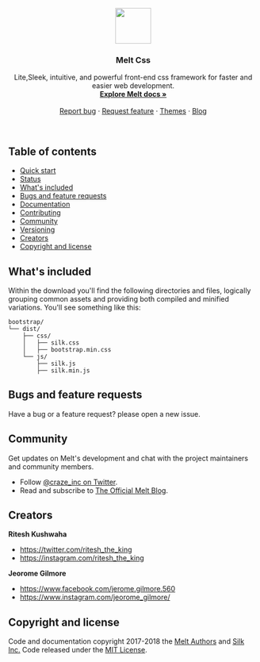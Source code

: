 <p align="center">
  <a href="http://getsilk.ga/">
    <img src="https://image.flaticon.com/icons/svg/511/511139.svg" alt="" width=72 height=72>
  </a>

  <h3 align="center">Melt Css</h3>

  <p align="center">
    Lite,Sleek, intuitive, and powerful front-end css framework for faster and easier web development.
    <br>
    <a href="http://getsilk.ga/docs/"><strong>Explore Melt docs »</strong></a>
    <br>
    <br>
    <a href="http://getsilk.ga/report">Report bug</a>
    ·
    <a href="http://getsilk.ga/req">Request feature</a>
    ·
    <a href="https://themes.getsilk.ga/">Themes</a>
    ·
    <a href="https://blog.getsilk.ga.com/">Blog</a>
  </p>
</p>

<br>

## Table of contents

- [Quick start](#quick-start)
- [Status](#status)
- [What's included](#whats-included)
- [Bugs and feature requests](#bugs-and-feature-requests)
- [Documentation](#documentation)
- [Contributing](#contributing)
- [Community](#community)
- [Versioning](#versioning)
- [Creators](#creators)
- [Copyright and license](#copyright-and-license)

## What's included

Within the download you'll find the following directories and files, logically grouping common assets and providing both compiled and minified variations. You'll see something like this:

```
bootstrap/
└── dist/
    ├── css/
    │   ├── silk.css
    │   ├── bootstrap.min.css
    └── js/
        ├── silk.js
        ├── silk.min.js
```


## Bugs and feature requests

Have a bug or a feature request? please open a new issue.


## Community

Get updates on Melt's development and chat with the project maintainers and community members.

- Follow [@craze_inc on Twitter](https://twitter.com/craze_inc).
- Read and subscribe to [The Official Melt Blog](https://blog.getsilk.ga/).


## Creators

**Ritesh Kushwaha**

- <https://twitter.com/ritesh_the_king>
- <https://instagram.com/ritesh_the_king>

**Jeorome Gilmore**

- <https://www.facebook.com/jerome.gilmore.560>
- <https://www.instagram.com/jeorome_gilmore/>


## Copyright and license

Code and documentation copyright 2017-2018 the [Melt Authors](https://github.com/riteshtheking/Melt/Authors) and [Silk Inc.](http://www.getsilk.ga) Code released under the [MIT License](https://github.com/riteshtheking/Melt/blob/master/LICENSE).
